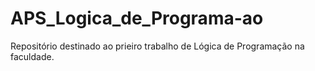 # APS_Logica_de_Programa-ao
Repositório destinado ao prieiro trabalho de Lógica de Programação na faculdade. 

